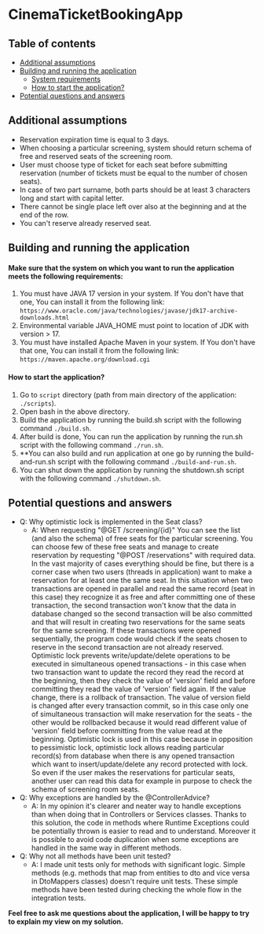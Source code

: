 # CinemaTicketBookingApp

## Table of contents

* [Additional assumptions](#additional-assumptions)
* [Building and running the application](#building-and-running-the-application)
  * [System requirements](#make-sure-that-the-system-on-which-you-want-to-run-the-application-meets-the-following-requirements:)
  * [How to start the application?](#how-to-start-the-application) 
* [Potential questions and answers](#potential-questions-and-answers)
## Additional assumptions
* Reservation expiration time is equal to 3 days.
* When choosing a particular screening, system should return schema of free and reserved seats of the screening room.
* User must choose type of ticket for each seat before submitting reservation (number of tickets must be equal to the number of chosen seats).
* In case of two part surname, both parts should be at least 3 characters long and start with capital letter.
* There cannot be single place left over also at the beginning and at the end of the row.
* You can't reserve already reserved seat.

## Building and running the application
#### Make sure that the system on which you want to run the application meets the following requirements:
1. You must have JAVA 17 version in your system. If You don't have that one, You can install it from the following link:
`https://www.oracle.com/java/technologies/javase/jdk17-archive-downloads.html`
2. Environmental variable JAVA_HOME must point to location of JDK with version > 17.
3. You must have installed Apache Maven in your system. If You don't have that one, You can install it from the following link:
`https://maven.apache.org/download.cgi`

#### How to start the application?
1. Go to `script` directory (path from main directory of the application: `./scripts`).
2. Open bash in the above directory.
3. Build the application by running the build.sh script with the following command `./build.sh`.
4. After build is done, You can run the application by running the run.sh script with the following command `./run.sh`.
5. **You can also build and run application at one go by running the build-and-run.sh script with the following command `./build-and-run.sh`.
6. You can shut down the application by running the shutdown.sh script with the following command `./shutdown.sh`.
## Potential questions and answers
* Q: Why optimistic lock is implemented in the Seat class?
  * A: When requesting "@GET /screening/{id}" You can see the list (and also the schema) of free seats for the particular screening. You can choose few of these free seats and manage to create reservation by requesting "@POST /reservations" with required data. In the vast majority of cases everything should be fine, but there is a corner case when two users (threads in application) want to make a reservation for at least one the same seat. In this situation when two transactions are opened in parallel and read the same record (seat in this case) they recognize it as free and after committing one of these transaction, the second transaction won't know that the data in database changed so the second transaction will be also committed and that will result in creating two reservations for the same seats for the same screening. If these transactions were opened sequentially, the program code would check if the seats chosen to reserve in the second transaction are not already reserved. Optimistic lock prevents write/update/delete operations to be executed in simultaneous opened transactions - in this case when two transaction want to update the record they read the record at the beginning, then they check the value of 'version' field and before committing they read the value of 'version' field again. If the value change, there is a rollback of transaction. The value of version field is changed after every transaction commit, so in this case only one of simultaneous transaction will make reservation for the seats - the other would be rollbacked because it would read different value of 'version' field before committing from the value read at the beginning. Optimistic lock is used in this case because in opposition to pessimistic lock, optimistic lock allows reading particular record(s) from database when there is any opened transaction which want to insert/update/delete any record protected with lock. So even if the user makes the reservations for particular seats, another user can read this data for example in purpose to check the schema of screening room seats. 
* Q: Why exceptions are handled by the @ControllerAdvice?
  * A: In my opinion it's clearer and neater way to handle exceptions than when doing that in Controllers or Services classes. Thanks to this solution, the code in methods where Runtime Exceptions could be potentially thrown is easier to read and to understand. Moreover it is possible to avoid code duplication when some exceptions are handled in the same way in different methods.
* Q: Why not all methods have been unit tested?
  * A: I made unit tests only for methods with significant logic. Simple methods (e.g. methods that map from entities to dto and vice versa in DtoMappers classes) doesn't require unit tests. These simple methods have been tested during checking the whole flow in the integration tests. 
  
**Feel free to ask me questions about the application, I will be happy to try to explain my view on my solution.**